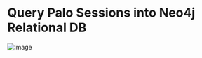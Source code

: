 # Query Palo Sessions into Neo4j Relational DB
![image](https://user-images.githubusercontent.com/50241257/198373936-73bdbc54-2a75-4ef3-9660-99427b78afa4.png)
